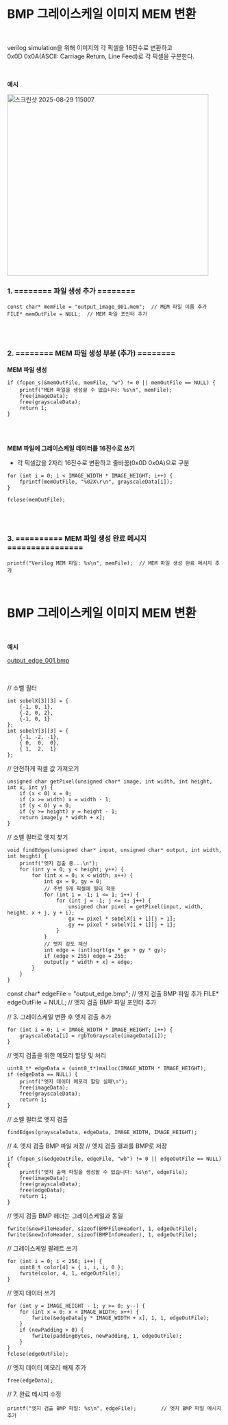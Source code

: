 # BMP 그레이스케일 이미지 MEM 변환
<br>

verilog simulation을 위해 이미지의 각 픽셀을 16진수로 변환하고 <br>
0x0D 0x0A(ASCII: Carriage Return, Line Feed)로 각 픽셀을 구분한다.

<br>

__예시__

<img width="470" height="423" alt="스크린샷 2025-08-29 115007" src="https://github.com/user-attachments/assets/9e9ad650-ff86-4731-8920-5ce19f227276" />

<br>

### 1. ======== 파일 생성 추가 ========
```
const char* memFile = "output_image_001.mem";  // MEM 파일 이름 추가
FILE* memOutFile = NULL;  // MEM 파일 포인터 추가
```

<br><br>
    
### 2. ======== MEM 파일 생성 부분 (추가) ========
__MEM 파일 생성__
```
if (fopen_s(&memOutFile, memFile, "w") != 0 || memOutFile == NULL) {
    printf("MEM 파일을 생성할 수 없습니다: %s\n", memFile);
    free(imageData);
    free(grayscaleData);
    return 1;
}
```

<br><br>
  
__MEM 파일에 그레이스케일 데이터를 16진수로 쓰기__
- 각 픽셀값을 2자리 16진수로 변환하고 줄바꿈(0x0D 0x0A)으로 구분
```
for (int i = 0; i < IMAGE_WIDTH * IMAGE_HEIGHT; i++) {
    fprintf(memOutFile, "%02X\r\n", grayscaleData[i]);
}

fclose(memOutFile);
```

<br><br>
  
### 3. ========== MEM 파일 생성 완료 메시지 ================
```
printf("Verilog MEM 파일: %s\n", memFile);  // MEM 파일 생성 완료 메시지 추가
```

<br>

# BMP 그레이스케일 이미지 MEM 변환

<br>

__예시__

[output_edge_001.bmp](https://github.com/user-attachments/files/22039303/output_edge_001.bmp)



<br>

// 소벨 필터
```
int sobelX[3][3] = {
    {-1, 0, 1},
    {-2, 0, 2},
    {-1, 0, 1}
};
int sobelY[3][3] = {
    {-1, -2, -1},
    { 0,  0,  0},
    { 1,  2,  1}
};
```
// 안전하게 픽셀 값 가져오기
```
unsigned char getPixel(unsigned char* image, int width, int height, int x, int y) {
    if (x < 0) x = 0;
    if (x >= width) x = width - 1;
    if (y < 0) y = 0;
    if (y >= height) y = height - 1;
    return image[y * width + x];
}
```
// 소벨 필터로 엣지 찾기
```
void findEdges(unsigned char* input, unsigned char* output, int width, int height) {
    printf("엣지 검출 중...\n");
    for (int y = 0; y < height; y++) {
        for (int x = 0; x < width; x++) {
            int gx = 0, gy = 0;
            // 주변 9개 픽셀에 필터 적용
            for (int i = -1; i <= 1; i++) {
                for (int j = -1; j <= 1; j++) {
                    unsigned char pixel = getPixel(input, width, height, x + j, y + i);
                    gx += pixel * sobelX[i + 1][j + 1];
                    gy += pixel * sobelY[i + 1][j + 1];
                }
            }
            // 엣지 강도 계산
            int edge = (int)sqrt(gx * gx + gy * gy);
            if (edge > 255) edge = 255;
            output[y * width + x] = edge;
        }
    }
}
```
const char* edgeFile = "output_edge.bmp";        // 엣지 검출 BMP 파일 추가
FILE* edgeOutFile = NULL;                        // 엣지 검출 BMP 파일 포인터 추가

// 3. 그레이스케일 변환 후 엣지 검출 추가
```
for (int i = 0; i < IMAGE_WIDTH * IMAGE_HEIGHT; i++) {
    grayscaleData[i] = rgbToGrayscale(imageData[i]);
}
```
// 엣지 검출을 위한 메모리 할당 및 처리
```
uint8_t* edgeData = (uint8_t*)malloc(IMAGE_WIDTH * IMAGE_HEIGHT);
if (edgeData == NULL) {
    printf("엣지 데이터 메모리 할당 실패\n");
    free(imageData);
    free(grayscaleData);
    return 1;
}
```

// 소벨 필터로 엣지 검출
```
findEdges(grayscaleData, edgeData, IMAGE_WIDTH, IMAGE_HEIGHT);
```
// 4. 엣지 검출 BMP 파일 저장
// 엣지 검출 결과를 BMP로 저장
```
if (fopen_s(&edgeOutFile, edgeFile, "wb") != 0 || edgeOutFile == NULL) {
    printf("엣지 출력 파일을 생성할 수 없습니다: %s\n", edgeFile);
    free(imageData);
    free(grayscaleData);
    free(edgeData);
    return 1;
}
```

// 엣지 검출 BMP 헤더는 그레이스케일과 동일
```
fwrite(&newFileHeader, sizeof(BMPFileHeader), 1, edgeOutFile);
fwrite(&newInfoHeader, sizeof(BMPInfoHeader), 1, edgeOutFile);
```

// 그레이스케일 팔레트 쓰기
```
for (int i = 0; i < 256; i++) {
    uint8_t color[4] = { i, i, i, 0 };
    fwrite(color, 4, 1, edgeOutFile);
}
```

// 엣지 데이터 쓰기
```
for (int y = IMAGE_HEIGHT - 1; y >= 0; y--) {
    for (int x = 0; x < IMAGE_WIDTH; x++) {
        fwrite(&edgeData[y * IMAGE_WIDTH + x], 1, 1, edgeOutFile);
    }
    if (newPadding > 0) {
        fwrite(paddingBytes, newPadding, 1, edgeOutFile);
    }
}
fclose(edgeOutFile);
```

// 엣지 데이터 메모리 해제 추가
```
free(edgeData);
```

// 7. 완료 메시지 수정
```
printf("엣지 검출 BMP 파일: %s\n", edgeFile);        // 엣지 BMP 파일 메시지 추가
```






